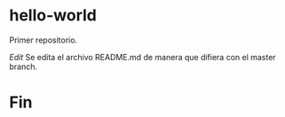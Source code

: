 # hello-world
Primer repositorio.


*Edit*
Se edita el archivo README.md de manera que difiera con el master branch.
# Fin
